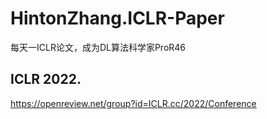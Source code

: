 
# HintonZhang.ICLR-Paper           
每天一ICLR论文，成为DL算法科学家ProR46         



## ICLR 2022.      
https://openreview.net/group?id=ICLR.cc/2022/Conference              


